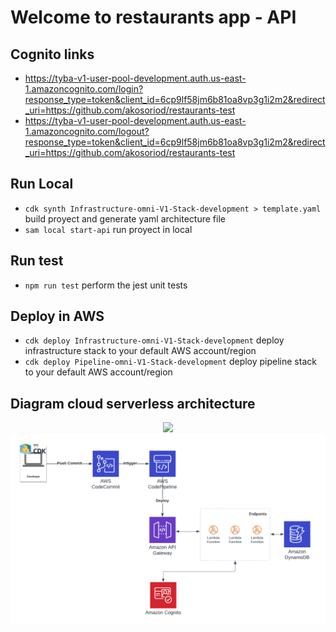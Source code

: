 # Welcome to restaurants app - API

## Cognito links
* https://tyba-v1-user-pool-development.auth.us-east-1.amazoncognito.com/login?response_type=token&client_id=6cp9lf58jm6b81oa8vp3g1i2m2&redirect_uri=https://github.com/akosoriod/restaurants-test
* https://tyba-v1-user-pool-development.auth.us-east-1.amazoncognito.com/logout?response_type=token&client_id=6cp9lf58jm6b81oa8vp3g1i2m2&redirect_uri=https://github.com/akosoriod/restaurants-test

## Run Local

* `cdk synth Infrastructure-omni-V1-Stack-development > template.yaml`  build proyect and generate yaml architecture file
* `sam local start-api`   run proyect in local

## Run test
* `npm run test`    perform the jest unit tests

## Deploy in AWS
* `cdk deploy Infrastructure-omni-V1-Stack-development` deploy infrastructure stack to your default AWS account/region
* `cdk deploy Pipeline-omni-V1-Stack-development`       deploy pipeline stack to your default AWS account/region


## Diagram cloud serverless architecture
<p align="center"><img src="<p align="center"><img src="https://raw.githubusercontent.com/akosoriod/restaurants-test/main/docs/AWS_diagram2.png"></p>

